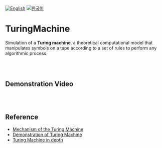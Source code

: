 [![English](https://img.shields.io/badge/lang-English-blue.svg)](https://github.com/juho-creator/TuringMachine/blob/main/README.md)
[![한국어](https://img.shields.io/badge/lang-한국어-red.svg)](https://github.com/juho-creator/TuringMachine/blob/main/README.KR.md)


# TuringMachine
Simulation of a **Turing machine**, a theoretical computational model that manipulates symbols on a tape according to a set of rules to perform any algorithmic process.

</br></br>


## Demonstration Video

</br></br>

## Reference
-	[Mechanism of the Turing Machine](https://www.youtube.com/watch?v=gJQTFhkhwPA)
-	[Demonstration of Turing Machine](https://www.youtube.com/watch?v=28pnk2JIBSE)
- [Turing Machine in depth](https://plato.stanford.edu/entries/turing-machine/)

